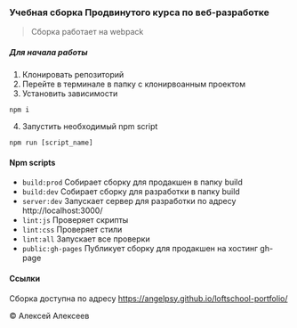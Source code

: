 ### Учебная сборка Продвинутого курса по  веб-разработке

> Сборка работает на webpack

##### Для начала работы
1. Клонировать репозиторий
2. Перейте в терминале в папку с клонирвоанным проектом
3. Установить зависимости
```
npm i
```
4. Запустить необходимый npm script
```
npm run [script_name]
```

#### Npm scripts
* ```build:prod```
Собирает сборку для продакшен в папку build
* ```build:dev```
Собирает сборку для разработки в папку build
* ```server:dev```
Запускает сервер для разработки по адресу http://localhost:3000/
* ```lint:js```
Проверяет скрипты
* ```lint:css```
Проверяет стили
* ```lint:all```
Запускает все проверки
* ```public:gh-pages```
Публикует сборку для продакшен на хостинг gh-page

#### Ссылки
Сборка доступна по адресу https://angelpsy.github.io/loftschool-portfolio/

&copy; Алексей Алексеев
